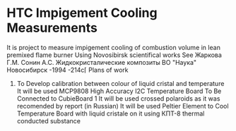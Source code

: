 # HTC Impigement Cooling Measurements
It is project to measure impigement cooling of combustion volume in lean premixed flame burner
Using Novosibirsk scientifical works
See Жаркова Г.М. Сонин А.С. Жидкокристалические композиты ВО "Наука" Новосибирск -1994 -214с⌈
Plans of work
1. To Develop calibration between colour of liquid cristal and temperature
It will be used MCP9808 High Accuracy I2C Temperature Board To Be Connected to CubieBoard 1
It will be used crossed polaroids as it was recomended by report (in Russian)
It will be used Peltier Element to Cool Temperature Board with liquid cristale on it using КПТ-8 thermal conducted substance